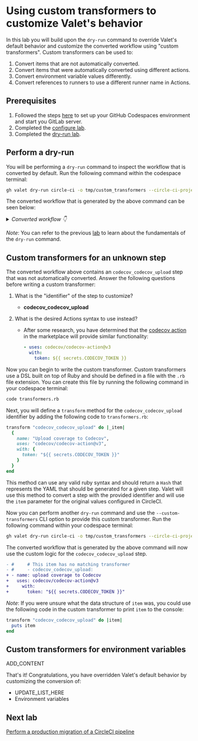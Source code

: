 # Using custom transformers to customize Valet's behavior

In this lab you will build upon the `dry-run` command to override Valet's default behavior and customize the converted workflow using "custom transformers". Custom transformers can be used to:

1. Convert items that are not automatically converted.
2. Convert items that were automatically converted using different actions.
3. Convert environment variable values differently.
4. Convert references to runners to use a different runner name in Actions.

## Prerequisites

1. Followed the steps [here](./readme.md#configure-your-codespace) to set up your GitHub Codespaces environment and start you GitLab server.
2. Completed the [configure lab](./1-configure.md#configuring-credentials).
3. Completed the [dry-run lab](./3-dry-run.md).

## Perform a dry-run

You will be performing a `dry-run` command to inspect the workflow that is converted by default. Run the following command within the codespace terminal:

```bash
gh valet dry-run circle-ci -o tmp/custom_transformers --circle-ci-project circleci-node-example
```

The converted workflow that is generated by the above command can be seen below:

<details>
  <summary><em>Converted workflow 👇</em></summary>

```yaml
name: labs-data/circleci-node-example/sample
on:
  push:
    branches:
    - main
jobs:
  setup:
    runs-on:
      - self-hosted
      - large
    env:
      COVERAGE_DIR: "./tmp/cov"
    steps:
    - run: mkdir -p $COVERAGE_DIR
  node_test:
    runs-on: ubuntu-latest
    steps:
    - uses: actions/checkout@v2
    - id: npm-cache-dir
      run: echo "::set-output name=dir::$(npm config get cache)"
    - uses: actions/cache@v2
      with:
        path: "${{ steps.npm-cache-dir.outputs.dir }}"
        key: "${{ runner.os }}-node-${{ hashFiles('**/package-lock.json') }}"
        restore-keys: "${{ runner.os }}-node-"
    - run: npm ci
    - run: npm run test
#     # This item has no matching transformer
#     - codecov_codecov_upload:
```

</details>

_Note_: You can refer to the previous [lab](./3-dry-run.md) to learn about the fundamentals of the `dry-run` command.

## Custom transformers for an unknown step

The converted workflow above contains an `codecov_codecov_upload` step that was not automatically converted. Answer the following questions before writing a custom transformer:

1. What is the "identifier" of the step to customize?
    - __codecov_codecov_upload__

2. What is the desired Actions syntax to use instead?
    - After some research, you have determined that the [codecov action](https://github.com/marketplace/actions/codecov) in the marketplace will provide similar functionality:

      ```yaml
      - uses: codecov/codecov-action@v3
        with:
          token: ${{ secrets.CODECOV_TOKEN }}
      ```

Now you can begin to write the custom transformer. Custom transformers use a DSL built on top of Ruby and should be defined in a file with the `.rb` file extension. You can create this file by running the following command in your codespace terminal:

```bash
code transformers.rb
```

Next, you will define a `transform` method for the `codecov_codecov_upload` identifier by adding the following code to `transformers.rb`:

```ruby
transform "codecov_codecov_upload" do |_item|
  {
    name: "Upload coverage to Codecov",
    uses: "codecov/codecov-action@v3",
    with: { 
      token: "${{ secrets.CODECOV_TOKEN }}" 
    }
  }
end
```

This method can use any valid ruby syntax and should return a `Hash` that represents the YAML that should be generated for a given step. Valet will use this method to convert a step with the provided identifier and will use the `item` parameter for the original values configured in CircleCI.

Now you can perform another `dry-run` command and use the `--custom-transformers` CLI option to provide this custom transformer. Run the following command within your codespace terminal:

```bash
gh valet dry-run circle-ci -o tmp/custom_transformers --circle-ci-project circleci-node-example --custom-transformers transformers.rb
```

The converted workflow that is generated by the above command will now use the custom logic for the `codecov_codecov_upload` step.

```diff
- #     # This item has no matching transformer
- #     - codecov_codecov_upload:
+ - name: upload coverage to Codecov
+   uses: codecov/codecov-action@v3
+     with:
+       token: "${{ secrets.CODECOV_TOKEN }}"
```

_Note_: If you were unsure what the data structure of `item` was, you could use the following code in the custom transformer to print `item` to the console:

```ruby
transform "codecov_codecov_upload" do |item|
  puts item
end
```


## Custom transformers for environment variables

ADD_CONTENT

That's it! Congratulations, you have overridden Valet's default behavior by customizing the conversion of:

- UPDATE_LIST_HERE
- Environment variables

## Next lab

[Perform a production migration of a CircleCI pipeline](5-migrate.md)
